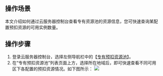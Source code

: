 ## 操作场景
本文介绍如何通过云服务器控制台查看专有资源池的资源信息，您可快速查询某配置预扣资源的可用实例数量。

## 操作步骤
1. 登录云服务器控制台，选择左侧导航栏中的【[专有预扣资源池](https://console.cloud.tencent.com/cvm/preparedinstances)】。
2. 在“专有预扣资源池”列表页面上方，选择所在地域后，即可快速查看不同可用区下各配置的预扣资源情况。如下图所示：
![](https://main.qcloudimg.com/raw/3849aea3104a85cf96588e406d69edf8.png)

